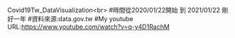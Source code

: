 <br>Covid19Tw_DataVisualization\<br>
#時間從2020/01/22開始 到 2021/01/22 剛好一年
#資料來源:data.gov.tw
#My youtube URL:https://www.youtube.com/watch?v=q-y4D1RachM
